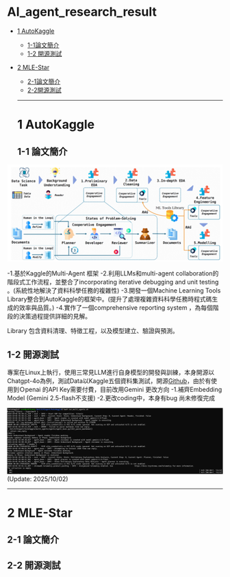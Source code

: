 # AI_agent_research_result

- [1 AutoKaggle](#1-AutoKaggle)
  - [1-1論文簡介](#1-1論文簡介)
  - [1-2 開源測試](#1-2-開源測試)
- [2 MLE-Star](#1-MLE-Star)
  - [2-1論文簡介](#1-1論文簡介)
  - [2-2開源測試](#1-2-開源測試)

  ---

  # 1 AutoKaggle

  ## 1-1 論文簡介
![Flow](images/AutoKaggle_flow.png)

-1.基於Kaggle的Multi-Agent 框架
-2.利用LLMs和multi-agent collaboration的階段式工作流程，並整合了incorporating iterative debugging and unit testing 。(系統性地解決了資料科學任務的複雜性)
-3.開發一個Machine Learning Tools Library整合到AutoKaggle的框架中。(提升了處理複雜資料科學任務時程式碼生成的效率與品質。)
-4.實作了一個comprehensive reporting system ，為每個階段的決策過程提供詳細的見解。

Library 包含資料清理、特徵工程，以及模型建立、驗證與預測。

  ## 1-2 開源測試
專案在Linux上執行，使用三常見LLM進行自身模型的開發與訓練，本身開源以Chatgpt-4o為例，測試Data以Kaggle五個資料集測試，開源[Github](https://github.com/multimodal-art-projection/AutoKaggle)，由於有使用到Ｏpenai 的API Key需要付費，目前改用Gemini
更改方向
-1.補齊Embedding Model (Gemini 2.5-flash不支援)
-2.更改coding中，本身有bug 尚未修復完成

![fail2](images/fail2.png) (Update: 2025/10/02)

---

  # 2 MLE-Star

  ## 2-1 論文簡介

  ## 2-2 開源測試
  

